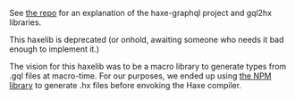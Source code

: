 See [the repo](https://github.com/jcward/haxe-graphql) for an explanation of the haxe-graphql project and gql2hx libraries.

This haxelib is deprecated (or onhold, awaiting someone who needs it bad enough to implement it.)

The vision for this haxelib was to be a macro library to generate types from
.gql files at macro-time. For our purposes, we ended up using
[the NPM library](https://www.npmjs.com/package/gql2hx) to generate .hx
files before envoking the Haxe compiler.
